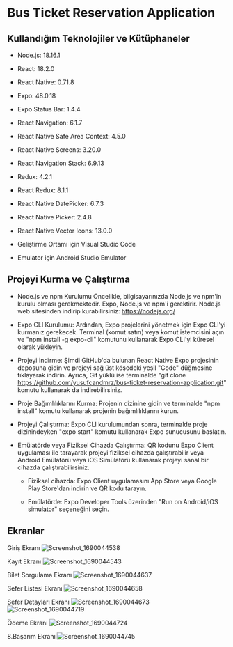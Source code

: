 # Bus Ticket Reservation Application


## Kullandığım Teknolojiler ve Kütüphaneler

- Node.js: 18.16.1

- React: 18.2.0

- React Native: 0.71.8

- Expo: 48.0.18

- Expo Status Bar: 1.4.4

- React Navigation: 6.1.7

- React Native Safe Area Context: 4.5.0

- React Native Screens: 3.20.0

- React Navigation Stack: 6.9.13

- Redux: 4.2.1

- React Redux: 8.1.1

- React Native DatePicker: 6.7.3

- React Native Picker: 2.4.8

- React Native Vector Icons: 13.0.0

- Geliştirme Ortamı için Visual Studio Code

- Emulator için Android Studio Emulator


## Projeyi Kurma ve Çalıştırma


- Node.js ve npm Kurulumu
Öncelikle, bilgisayarınızda Node.js ve npm'in kurulu olması gerekmektedir. Expo, Node.js ve npm'i gerektirir. Node.js web sitesinden indirip kurabilirsiniz: https://nodejs.org/

- Expo CLI Kurulumu:
Ardından, Expo projelerini yönetmek için Expo CLI'yi kurmanız gerekecek. Terminal (komut satırı) veya komut istemcisini açın ve "npm install -g expo-cli" komutunu kullanarak Expo CLI'yi küresel olarak yükleyin.

- Projeyi İndirme:
Şimdi GitHub'da bulunan React Native Expo projesinin deposuna gidin ve projeyi sağ üst köşedeki yeşil "Code" düğmesine tıklayarak indirin. Ayrıca, Git yüklü ise terminalde "git clone https://github.com/yusufcandmrz/bus-ticket-reservation-application.git" komutu kullanarak da indirebilirsiniz.

- Proje Bağımlılıklarını Kurma:
Projenin dizinine gidin ve terminalde "npm install" komutu kullanarak projenin bağımlılıklarını kurun.

- Projeyi Çalıştırma:
Expo CLI kurulumundan sonra, terminalde proje dizinindeyken "expo start" komutu kullanarak Expo sunucusunu başlatın.

- Emülatörde veya Fiziksel Cihazda Çalıştırma:
QR kodunu Expo Client uygulaması ile tarayarak projeyi fiziksel cihazda çalıştırabilir veya Android Emülatörü veya iOS Simülatörü kullanarak projeyi sanal bir cihazda çalıştırabilirsiniz.

  - Fiziksel cihazda: Expo Client uygulamasını App Store veya Google Play Store'dan indirin ve QR kodu tarayın.

  - Emülatörde: Expo Developer Tools üzerinden "Run on Android/iOS simulator" seçeneğini seçin.


## Ekranlar

Giriş Ekranı
![Screenshot_1690044538](https://github.com/yusufcandmrz/bus-ticket-reservation-application/assets/93606208/758cdfb8-a548-4499-86fd-91f0b153fdae)


Kayıt Ekranı
![Screenshot_1690044543](https://github.com/yusufcandmrz/bus-ticket-reservation-application/assets/93606208/7837e89e-c9fb-4a8c-a59e-06983f50bb91)


Bilet Sorgulama Ekranı
![Screenshot_1690044637](https://github.com/yusufcandmrz/bus-ticket-reservation-application/assets/93606208/8ce21c34-dd1b-45f8-a587-63133cb48944)


Sefer Listesi Ekranı
![Screenshot_1690044658](https://github.com/yusufcandmrz/bus-ticket-reservation-application/assets/93606208/2aa3c1e6-abbe-490b-8a4f-62e9f02c3b8e)


Sefer Detayları Ekranı
![Screenshot_1690044673](https://github.com/yusufcandmrz/bus-ticket-reservation-application/assets/93606208/64ae5b3d-9044-4af0-ad9e-3b44754819ab)
![Screenshot_1690044719](https://github.com/yusufcandmrz/bus-ticket-reservation-application/assets/93606208/a88da935-b1d0-44ab-9d8d-f8cb0d44dcde)


Ödeme Ekranı
![Screenshot_1690044724](https://github.com/yusufcandmrz/bus-ticket-reservation-application/assets/93606208/e5c2a72a-45bf-4d15-afa1-a6b61c3b45c7)


8.Başarım Ekranı
![Screenshot_1690044745](https://github.com/yusufcandmrz/bus-ticket-reservation-application/assets/93606208/4fea0ff1-8211-44ba-b47a-f8229575371b)
